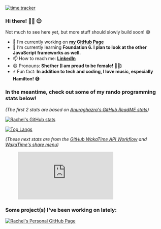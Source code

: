 [![time tracker](https://wakatime.com/badge/github/racstyle/racstyle.svg)](https://wakatime.com/badge/github/racstyle/racstyle)


### Hi there! 👋🏼 :blush:
Not much to see here yet, but more stuff should slowly build soon! :sweat_smile:

- 🔭 I’m currently working on **[my GitHub Page](https://github.com/anuraghazra/racstyle.github.io)**
- 🌱 I’m currently learning **Foundation 6.  I plan to look at the other JavaScript frameworks as well.**
- 📫 How to reach me: **[LinkedIn](https://www.linkedin.com/in/rachel-estilo/)**
- 😄 Pronouns: **She/her (I am proud to be female! 👩🏻)**
- ⚡ Fun fact: **In addition to tech and coding, I love music, especially Hamilton! :sweat_smile:**


### In the meantime, check out some of my rando programming stats below!
*(The first 2 stats are based on [Anuraghazra's GitHub ReadME stats](https://github.com/anuraghazra/github-readme-stats))*

[![Rachel's GitHub stats](https://github-readme-stats.vercel.app/api?username=racstyle&show_icons=true&theme=merko&hide=prs,issues)](https://github.com/anuraghazra/github-readme-stats)

[![Top Langs](https://github-readme-stats.vercel.app/api/top-langs/?username=racstyle&show_icons=true&theme=merko)](https://github.com/anuraghazra/github-readme-stats)


*(These next stats are from the [GitHub WakaTime API Workflow](https://github.com/marketplace/actions/waka-readme) and [WakaTime's share menu](https://wakatime.com/share))*

<!--START_SECTION:waka-->
<figure><embed src="https://wakatime.com/share/@0e67e513-2342-4c14-b299-724009634b6a/6d856d41-1c52-4c60-9be2-b2b3988b3a1b.svg"></embed></figure>

<!-- <figure><embed src="https://wakatime.com/share/@0e67e513-2342-4c14-b299-724009634b6a/995c0be7-197b-41a5-bfe4-d49109a47289.svg"></embed></figure> -->

<!--END_SECTION:waka-->


### Some project(s) I've been working on lately:
[![Rachel's Personal GitHub Page](https://github-readme-stats.vercel.app/api/pin/?username=racstyle&repo=racstyle.github.io&show_owner=true&show_icons=true&theme=merko)](https://github.com/racstyle/racstyle.github.io)


<!-- ** UNCOMMENT BEFORE PUSHING ** -->
<!-- ### Congrats!
You are the <img src="https://profile-counter.glitch.me/racstyle/count.svg" />'th visitor! -->

<!--
**racstyle/racstyle** is a ✨ _special_ ✨ repository because its `README.md` (this file) appears on your GitHub profile.

Here are some ideas to get you started:

- 🔭 I’m currently working on ...
- 🌱 I’m currently learning ...
- 👯 I’m looking to collaborate on ...
- 🤔 I’m looking for help with ...
- 💬 Ask me about ...
- 📫 How to reach me: ...
- 😄 Pronouns: ...
- ⚡ Fun fact: ...
-->
